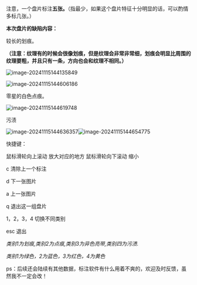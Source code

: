注意，一个盘片标注**五张。**（指最少，如果这个盘片特征十分明显的话，可以酌情多标几张。）



**本次盘片的缺陷内容：**

较长的划痕。

**（注意：纹理有的时候会很像划痕，但是纹理会非常非常细，划痕会明显比周围的纹理要粗，并且只有一条，方向也会和纹理不相同。）**

![image-20241115144135849](C:\Users\Administrator\AppData\Roaming\Typora\typora-user-images\image-20241115144135849.png)

![image-20241115144606186](C:\Users\Administrator\AppData\Roaming\Typora\typora-user-images\image-20241115144606186.png)

零星的白色点痕。

![image-20241115144619748](C:\Users\Administrator\AppData\Roaming\Typora\typora-user-images\image-20241115144619748.png)



污渍

![image-20241115144636357](C:\Users\Administrator\AppData\Roaming\Typora\typora-user-images\image-20241115144636357.png)![image-20241115144654775](C:\Users\Administrator\AppData\Roaming\Typora\typora-user-images\image-20241115144654775.png)

快捷键：



鼠标滑轮向上滚动 放大对应的地方
鼠标滑轮向下滚动  缩小

c 清除上一个标注

d 下一张图片

a 上一张图片

q 退出这一组盘片

1，2，3，4 切换不同类别

esc 退出

 *类别1为划痕,类别2为点痕,类别3为异色亮带,类别四为污渍.*

*类别1为绿色，2为蓝色，3为红色，4为黄色*

ps：后续还会陆续有其他数据，标注软件有什么用着不爽的，欢迎及时反馈，虽然我不一定会改！





